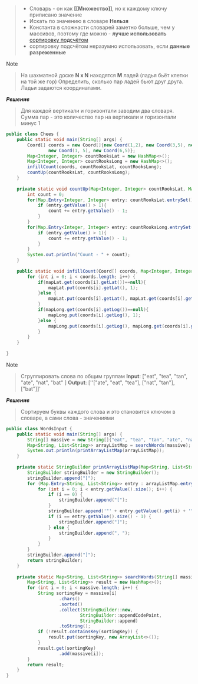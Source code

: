 > - Словарь - он как **[[Множество]]**, но к каждому ключу приписано значение
> -  Искать по значению в словаре **Нельзя**
> - Константа в сложнасти словарей заметно больше, чем у массивов, поэтому где можно - **лучше использовать** [cортировку подсчётом](Сортировка%20подсчётом.md)
> - сортировку подсчётом неразумно использовать, если **данные разреженные**



> [!NOTE]
> > На шахматной доске **N x N** находятся **M** ладей (ладья бьёт клетки на той же гор)
> > Определить, сколько пар ладей бьют друг друга. Ладьи задаются координатами.
> 
> 
> ***Решение***
> > Для каждой вертикали и горизонтали заводим два словаря. Сумма пар - это количество пар на вертикали и горизонтали минус 1


```java
public class Chees {  
    public static void main(String[] args) {  
        Coord[] coords = new Coord[]{new Coord(1,2), new Coord(3,5), new Coord(1,1),  
                new Coord(1, 5), new Coord(6,5)};  
        Map<Integer, Integer> countRooksLat = new HashMap<>();  
        Map<Integer, Integer> countRooksLong = new HashMap<>();  
        infillCount(coords, countRooksLat, countRooksLong);  
        countUp(countRooksLat, countRooksLong);  
    }  
  
    private static void countUp(Map<Integer, Integer> countRooksLat, Map<Integer, Integer> countRooksLong) {  
        int count = 0;  
        for(Map.Entry<Integer, Integer> entry: countRooksLat.entrySet()){  
            if (entry.getValue() > 1){  
                count += entry.getValue() - 1;  
            }  
        }  
        for(Map.Entry<Integer, Integer> entry: countRooksLong.entrySet()){  
            if (entry.getValue() > 1){  
                count += entry.getValue() - 1;  
            }  
        }  
        System.out.println("Count - " + count);   
    }  
  
    public static void infillCount(Coord[] coords, Map<Integer, Integer> mapLat, Map<Integer, Integer> mapLong){  
        for (int i = 0; i < coords.length; i++) {  
            if(mapLat.get(coords[i].getLat())==null){  
                mapLat.put(coords[i].getLat(), 1);  
            }else {  
                mapLat.put(coords[i].getLat(), mapLat.get(coords[i].getLat()) + 1);  
            }  
            if(mapLong.get(coords[i].getLog())==null){  
                mapLong.put(coords[i].getLog(), 1);  
            }else {  
                mapLong.put(coords[i].getLog(), mapLong.get(coords[i].getLog()) + 1);  
            }  
        }  
    }  
  
}
```


> [!NOTE]
> > Сгруппировать слова по общим группам
> > **Input**: ["eat", "tea", "tan", "ate", "nat", "bat" ]
> > **Output**: [''["ate", "eat", "tea"], ["nat", "tan"], ["bat"]]'
> 
> 
> ***Решение***
> > Сортируем буквы каждого слова и это становится ключом в словаре, а сами слова - значениями

```java
public class WordsInput {  
    public static void main(String[] args) {  
        String[] massive = new String[]{"eat", "tea", "tan", "ate", "nat", "bat"};  
        Map<String, List<String>> arrayListMap = searchWords(massive);  
        System.out.println(printArrayListMap(arrayListMap));  
    }  
  
    private static StringBuilder printArrayListMap(Map<String, List<String>> arrayListMap) {  
        StringBuilder stringBuilder = new StringBuilder();  
        stringBuilder.append("[");  
        for (Map.Entry<String, List<String>> entry : arrayListMap.entrySet()) {  
            for (int i = 0; i < entry.getValue().size(); i++) {  
                if (i == 0) {  
                    stringBuilder.append("[");  
                }  
                stringBuilder.append('"' + entry.getValue().get(i) + '"');  
                if (i == entry.getValue().size() - 1) {  
                    stringBuilder.append("]");  
                } else {  
                    stringBuilder.append(", ");  
                }  
            }  
        }  
        stringBuilder.append("]");  
        return stringBuilder;  
    }  
  
    private static Map<String, List<String>> searchWords(String[] massive) {  
        Map<String, List<String>> result = new HashMap<>();  
        for (int i = 0; i < massive.length; i++) {  
            String sortingKey = massive[i]  
                    .chars()  
                    .sorted()  
                    .collect(StringBuilder::new,  
                            StringBuilder::appendCodePoint,  
                            StringBuilder::append)  
                    .toString();  
            if (!result.containsKey(sortingKey)) {  
                result.put(sortingKey, new ArrayList<>());  
            }  
            result.get(sortingKey)  
                    .add(massive[i]);  
        }  
        return result;  
    }  
}
```

